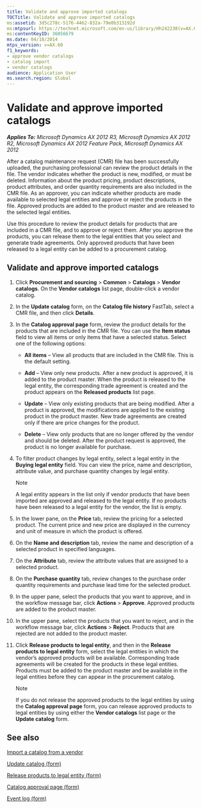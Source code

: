 ```yaml
---
title: Validate and approve imported catalogs
TOCTitle: Validate and approve imported catalogs
ms:assetid: 3d5c278c-5176-4462-832a-79e0b313192d
ms:mtpsurl: https://technet.microsoft.com/en-us/library/Hh242238(v=AX.60)
ms:contentKeyID: 36056679
ms.date: 04/18/2014
mtps_version: v=AX.60
f1_keywords:
- approve vendor catalogs
- catalog import
- vendor catalogs
audience: Application User
ms.search.region: Global
---
```


# Validate and approve imported catalogs 


_**Applies To:** Microsoft Dynamics AX 2012 R3, Microsoft Dynamics AX 2012 R2, Microsoft Dynamics AX 2012 Feature Pack, Microsoft Dynamics AX 2012_

After a catalog maintenance request (CMR) file has been successfully uploaded, the purchasing professional can review the product details in the file. The vendor indicates whether the product is new, modified, or must be deleted. Information about the product pricing, product descriptions, product attributes, and order quantity requirements are also included in the CMR file. As an approver, you can indicate whether products are made available to selected legal entities and approve or reject the products in the file. Approved products are added to the product master and are released to the selected legal entities.

Use this procedure to review the product details for products that are included in a CMR file, and to approve or reject them. After you approve the products, you can release them to the legal entities that you select and generate trade agreements. Only approved products that have been released to a legal entity can be added to a procurement catalog.

## Validate and approve imported catalogs

1.  Click **Procurement and sourcing** \> **Common** \> **Catalogs** \> **Vendor catalogs**. On the **Vendor catalogs** list page, double-click a vendor catalog.

2.  In the **Update catalog** form, on the **Catalog file history** FastTab, select a CMR file, and then click **Details**.

3.  In the **Catalog approval page** form, review the product details for the products that are included in the CMR file. You can use the **Item status** field to view all items or only items that have a selected status. Select one of the following options:
    
      - **All items** – View all products that are included in the CMR file. This is the default setting.
    
      - **Add** – View only new products. After a new product is approved, it is added to the product master. When the product is released to the legal entity, the corresponding trade agreement is created and the product appears on the **Released products** list page.
    
      - **Update** – View only existing products that are being modified. After a product is approved, the modifications are applied to the existing product in the product master. New trade agreements are created only if there are price changes for the product.
    
      - **Delete** – View only products that are no longer offered by the vendor and should be deleted. After the product request is approved, the product is no longer available for purchase.

4.  To filter product changes by legal entity, select a legal entity in the **Buying legal entity** field. You can view the price, name and description, attribute value, and purchase quantity changes by legal entity.
    

    > [!NOTE]
    > <P>A legal entity appears in the list only if vendor products that have been imported are approved and released to the legal entity. If no products have been released to a legal entity for the vendor, the list is empty.</P>



5.  In the lower pane, on the **Price** tab, review the pricing for a selected product. The current price and new price are displayed in the currency and unit of measure in which the product is offered.

6.  On the **Name and description** tab, review the name and description of a selected product in specified languages.

7.  On the **Attribute** tab, review the attribute values that are assigned to a selected product.

8.  On the **Purchase quantity** tab, review changes to the purchase order quantity requirements and purchase lead time for the selected product.

9.  In the upper pane, select the products that you want to approve, and in the workflow message bar, click **Actions** \> **Approve**. Approved products are added to the product master.

10. In the upper pane, select the products that you want to reject, and in the workflow message bar, click **Actions** \> **Reject**. Products that are rejected are not added to the product master.

11. Click **Release products to legal entity**, and then in the **Release products to legal entity** form, select the legal entities in which the vendor’s approved products will be available. Corresponding trade agreements will be created for the products in these legal entities. Products must be added to the product master and be available in the legal entities before they can appear in the procurement catalog.
    

    > [!NOTE]
    > <P>If you do not release the approved products to the legal entities by using the <STRONG>Catalog approval page</STRONG> form, you can release approved products to legal entities by using either the <STRONG>Vendor catalogs</STRONG> list page or the <STRONG>Update catalog</STRONG> form.</P>



## See also

[Import a catalog from a vendor](import-a-catalog-from-a-vendor.md)

[Update catalog (form)](https://technet.microsoft.com/en-us/library/hh209525\(v=ax.60\))

[Release products to legal entity (form)](https://technet.microsoft.com/en-us/library/hh208803\(v=ax.60\))

[Catalog approval page (form)](https://technet.microsoft.com/en-us/library/hh209505\(v=ax.60\))

[Event log (form)](https://technet.microsoft.com/en-us/library/hh227443\(v=ax.60\))

  



